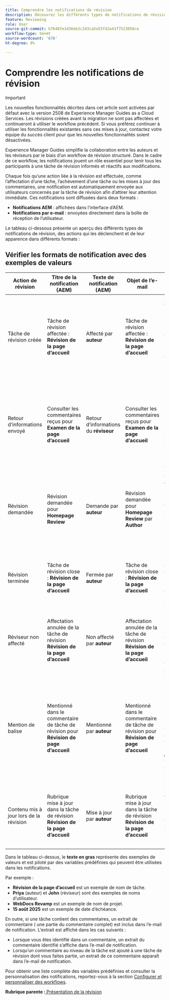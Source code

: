 ```yaml
---
title: Comprendre les notifications de révision
description: Découvrez les différents types de notifications de révision et leur déclenchement lors des différentes phases du workflow de révision dans Experience Manager Guides.
feature: Reviewing
role: User
source-git-commit: b7648fe1d36de3c243ca5a55f42a41f7523056ce
workflow-type: tm+mt
source-wordcount: '676'
ht-degree: 0%

---
```


# Comprendre les notifications de révision

>[!IMPORTANT]
>
> Les nouvelles fonctionnalités décrites dans cet article sont activées par défaut avec la version 2508 de Experience Manager Guides as a Cloud Services. Les révisions créées avant la migration ne sont pas affectées et continueront à utiliser le workflow précédent. Si vous préférez continuer à utiliser les fonctionnalités existantes sans ces mises à jour, contactez votre équipe du succès client pour que les nouvelles fonctionnalités soient désactivées.

Experience Manager Guides simplifie la collaboration entre les auteurs et les réviseurs par le biais d’un workflow de révision structuré. Dans le cadre de ce workflow, les notifications jouent un rôle essentiel pour tenir tous les participants à une tâche de révision informés et réactifs aux modifications.

Chaque fois qu’une action liée à la révision est effectuée, comme l’affectation d’une tâche, l’achèvement d’une tâche ou les mises à jour des commentaires, une notification est automatiquement envoyée aux utilisateurs concernés par la tâche de révision afin d’attirer leur attention immédiate. Ces notifications sont diffusées dans deux formats :

- **Notifications AEM** : affichées dans l’interface d’AEM.
- **Notifications par e-mail** : envoyées directement dans la boîte de réception de l’utilisateur.

Le tableau ci-dessous présente un aperçu des différents types de notifications de révision, des actions qui les déclenchent et de leur apparence dans différents formats :


## Vérifier les formats de notification avec des exemples de valeurs

| **Action de révision** | **Titre de la notification (AEM)** | **Texte de notification (AEM)** | **Objet de l’e-mail** | **Texte de notification électronique** | **Destinataire** |
|-----------------------------|--------------------------------------------------|-------------------------------------------------------------|--------------------------------------------------------|------------------------------------------------------------------------------------------------|-----------------------------|
| Tâche de révision créée | Tâche de révision affectée : **Révision de la page d’accueil** | Affecté par **auteur** | Tâche de révision affectée : **Révision de la page d’accueil** | **Auteur** a créé une tâche de révision **Révision de la page d’accueil** dans le projet **Révision de WebDocs** avec une date d’échéance de **15 août 2025**. Vous avez été affecté en tant que réviseur/réviseuse. | **Réviseur** |
| Retour d’informations envoyé | Consulter les commentaires reçus pour **Examen de la page d’accueil** | Retour d’informations du **réviseur** | Consulter les commentaires reçus pour **Examen de la page d’accueil** | **Reviewer** a soumis des commentaires pour la tâche **Homepage Review** dans le projet **WebDocs Revamp**. Veuillez vérifier et effectuer les mises à jour nécessaires bien avant la date d’échéance **15 août 2025**. | **Auteur** ou **Initiateur de la tâche** |
| Révision demandée | Révision demandée pour **Homepage Review** | Demande par **auteur** | Révision demandée pour **Homepage Review** par **Author** | **Auteur** a mis à jour le document pour la tâche **Révision de la page d’accueil** en fonction de vos commentaires et demande à être révisé. Veuillez vérifier bien avant la date d’échéance **15 août 2025**. | **Réviseur** |
| Révision terminée | Tâche de révision close : **Révision de la page d’accueil** | Fermée par **auteur** | Tâche de révision close : **Révision de la page d’accueil** | La tâche de révision **Révision de la page d’accueil** sous le projet **Réorganisation des WebDocs** a été fermée par **Auteur**. | **Auteur** ou **Initiateur de la tâche** , **Réviseur** |
| Réviseur non affecté | Affectation annulée de la tâche de révision **Révision de la page d’accueil** | Non affecté par **auteur** | Affectation annulée de la tâche de révision **Révision de la page d’accueil** | L’affectation de vous a été annulée pour la tâche de révision **Révision de la page d’accueil** dans le projet **Réorganisation des WebDocs** par **Auteur**. | **Réviseur** |
| Mention de balise | Mentionné dans le commentaire de tâche de révision pour **Révision de page d’accueil** | Mentionné par **auteur** | Mentionné dans le commentaire de tâche de révision pour **Révision de page d’accueil** | Vous avez été mentionné dans un commentaire sur la tâche **Révision de la page d’accueil** sous **Réorganisation des WebDocs** par **Auteur**. **Extrait de commentaire :** *« Veuillez mettre à jour la structure d’en-tête pour respecter les directives d’accessibilité. »* | **Utilisateur mentionné** |
| Contenu mis à jour lors de la révision | Rubrique mise à jour dans la tâche de révision **Révision de la page d’accueil** | Mise à jour par **auteur** | Rubrique mise à jour dans la tâche de révision **Révision de la page d’accueil** | **Auteur** a mis à jour les versions de rubrique pour la tâche de révision **Révision de la page d’accueil**. Veuillez vérifier bien avant la date d’échéance **15 août 2025**. | **Réviseur** |


Dans le tableau ci-dessus, le **texte en gras** représente des exemples de valeurs et est piloté par des variables prédéfinies qui peuvent être utilisées dans les notifications.


Par exemple :

- **Révision de la page d’accueil** est un exemple de nom de tâche.
- **Priya** (auteur) et **John** (réviseur) sont des exemples de noms d’utilisateur.
- **WebDocs Revamp** est un exemple de nom de projet.
- **15 août 2025** est un exemple de date d’échéance.

En outre, si une tâche contient des commentaires, un extrait de commentaire ( une partie du commentaire complet) est inclus dans l’e-mail de notification. L&#39;extrait est affiché dans les cas suivants :

- Lorsque vous êtes identifié dans un commentaire, un extrait du commentaire identifié s’affiche dans l’e-mail de notification.
- Lorsqu’un commentaire au niveau de la tâche est ajouté à une tâche de révision dont vous faites partie, un extrait de ce commentaire apparaît dans l’e-mail de notification.

Pour obtenir une liste complète des variables prédéfinies et consulter la personnalisation des notifications, reportez-vous à la section [Configurer et personnaliser des workflows](../cs-install-guide/customize-workflows.md#customize-email-and-aem-notification-templates).




**Rubrique parente :**&#x200B;[ Présentation de la révision](review.md)
